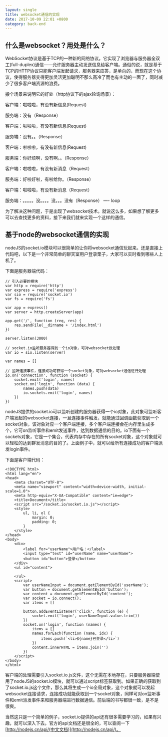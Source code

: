 ```yaml
---
layout: single
title: websocket通信的实现
date: 2017-10-09 22:01 +0800
category: back-end
---
```


## 什么是websocket？用处是什么？

WebSocket协议是基于TCP的一种新的网络协议。它实现了浏览器与服务器全双工(full-duplex)通信——允许服务器主动发送信息给客户端。通俗的说，就是基于TCP的HTTP协议只能客户端发起请求，服务器来应答，是单向的，而现在这个协议，使得服务器变得更加灵活更加聪明不那么高冷了而也有主动的一面了，同时减少了很多客户端资源的浪费。

搬个场景来说明它的好处（http协议下的ajax轮询场景）：

客户端：啦啦啦，有没有新信息(Request)

服务端：没有（Response）

客户端：啦啦啦，有没有新信息(Request)

服务端：没有。。（Response）

客户端：啦啦啦，有没有新信息(Request)

服务端：你好烦啊，没有啊。。（Response）

客户端：啦啦啦，有没有新消息（Request）

服务端：好啦好啦，有啦给你。（Response）

客户端：啦啦啦，有没有新消息（Request）

服务端：。。。。。没。。。。没。。。没有（Response） —- loop

为了解决这种问题，于是出现了websocket技术。就说这么多，如果想了解更多可以去查找更多的资料，接下来我们就来实现一个这样的通信。

## 基于node的websocket通信的实现

nodeJS的socket.io模块可以很简单的让你将websocket通信玩起来。还是直接上代码吧，以下是一个非常简单的聊天室用户登录栗子，大家可以实时看到哪些人上机了。

下面是服务器端代码：

```
// 引入必要的模块
var http = require('http')
var express = require('express')
var sio = require('socket.io')
var fs = require('fs')

var app = express()
var server = http.createServer(app)

app.get('/', function (req, res) {
    res.sendFile(__dirname + '/index.html')
})

server.listen(3000)

// socket.io监听服务器得到一个io对象，可对websocket做处理
var io = sio.listen(server)

var names = []

// 监听连接事件，连接成功可获得一个socket对象，可对websocket通信进行处理
io.on('connection', function (socket) {
    socket.emit('login', names)
    socket.on('login', function (data) {
        names.push(data)
        io.sockets.emit('login', names)
    })
})

```

nodeJS提供的socket.io可以监听创建的服务器获得一个io对象，此对象可监听客户端发起的websocket连接，一旦连接事件触发，就能通过回调函数获取到一个socket对象，该对象对应一个客户端连接，多个客户端连接会在内存里生成多个，它可on监听事件和emit发送事件，达到数据通信的目的。io下面有一个sockets对象，它是一个集合，代表内存中存在的所有socket对象，这个对象就可以轻松的达到群发消息的目的了。上面例子中，就可以给所有连接成功的客户端派发login事件。

下面是客户端代码：

```
<!DOCTYPE html>
<html lang="en">
<head>
    <meta charset="UTF-8">
    <meta name="viewport" content="width=device-width, initial-scale=1.0">
    <meta http-equiv="X-UA-Compatible" content="ie=edge">
    <title>Document</title>
    <script src="/socket.io/socket.io.js"></script>
    <style>
        ul, li, ol {
            margin: 0;
            padding: 0;
        }
    </style>
</head>
<body>
    <div>
        <label for="userName">用户名：</label>
        <input type="text" id="userName" name="userName">
        <button id="button">登录</button>
    </div>
    <ul id="content">

    </ul>
    <script>
        var userNameInput = document.getElementById('userName');
        var button = document.getElementById('button');
        var content = document.getElementById('content');
        var socket = io.connect();
        var items = []

        button.addEventListener('click', function (e) {
            socket.emit('login', userNameInput.value.trim())
        })
        socket.on('login', function (names) {
            items = []
            names.forEach(function (name, idx) {
                items.push(`<li>${name}已登录</li>`)
            })
            content.innerHTML = items.join('')
        })
    </script>
</body>
</html>
```

客户端的处理需要引入socket.io.js文件，这个无需在本地存在，只要服务器端使用了nodeJS的socket.io模块，就可以通过script标签获取到。如果正确的获取到了socket.io.js这个文件，那么其将生成一个io全局对象，这个对象就可以发起websocket连接请求，连接成功就能获取到一个socket对象，同样可对on监听事件和emit派发事件来和服务器端进行数据通信。前后端的书写都很一致，是不是很爽。

当然这只是一个简单的例子，socket.io提供的api还有很多需要学习的，如果有兴趣，就可以深入下去。官方的api文档还是很全的，可以查阅一下[http://nodejs.cn/api/(中文文档)](http://nodejs.cn/api/)。
